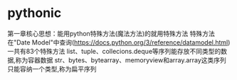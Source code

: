 # pythonic
第一章核心思想：能用python特殊方法(魔法方法)的就用特殊方法
特殊方法在"Date Model"中查询(https://docs.python.org/3/reference/datamodel.html)
一共有83个特殊方法
list、tuple、collecions.deque等序列能存放不同类型的数据,称为容器数据
str、bytes、bytearray、memoryview和array.array这类序列只能容纳一个类型,称为扁平序列


